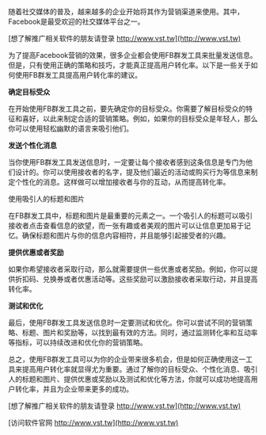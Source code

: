 随着社交媒体的普及，越来越多的企业开始将其作为营销渠道来使用。其中，Facebook是最受欢迎的社交媒体平台之一。

[想了解推广相关软件的朋友请登录 http://www.vst.tw](http://www.vst.tw)

为了提高Facebook营销的效果，很多企业都会使用FB群发工具来批量发送信息。但是，只有使用正确的策略和技巧，才能真正提高用户转化率。以下是一些关于如何使用FB群发工具提高用户转化率的建议。

**确定目标受众**

在开始使用FB群发工具之前，要先确定你的目标受众。你需要了解目标受众的特征和喜好，以此来制定合适的营销策略。例如，如果你的目标受众是年轻人，那么你可以使用轻松幽默的语言来吸引他们。

**发送个性化消息**

当你使用FB群发工具发送信息时，一定要让每个接收者感到这条信息是专门为他们设计的。你可以使用接收者的名字，提及他们最近的活动或购买行为等信息来制定个性化的消息。这样做可以增加接收者与你的互动，从而提高转化率。

使用吸引人的标题和图片

在FB群发工具中，标题和图片是最重要的元素之一。一个吸引人的标题可以吸引接收者点击查看信息的欲望，而一张有趣或者美观的图片可以让信息更加易于记忆。确保标题和图片与你的信息内容相符，并且能够引起接受者的兴趣。

**提供优惠或者奖励**

如果你希望接收者采取行动，那么就需要提供一些优惠或者奖励。例如，你可以提供折扣码、兑换券或者优惠活动等。这些奖励可以激励接收者采取行动，并且提高转化率。

**测试和优化**

最后，使用FB群发工具发送信息时一定要测试和优化。你可以尝试不同的营销策略、标题、图片和奖励等，以找到最有效的方法。同时，通过监测转化率和互动率等指标，可以持续改进和优化你的营销策略。

总之，使用FB群发工具可以为你的企业带来很多机会，但是如何正确使用这一工具来提高用户转化率就显得尤为重要。通过了解你的目标受众、个性化消息、吸引人的标题和图片、提供优惠或奖励以及测试和优化等方法，你就可以成功地提高用户转化率，并且为企业带来更多的成功。

[想了解推广相关软件的朋友请登录 http://www.vst.tw](http://www.vst.tw)


[访问软件官网 http://www.vst.tw](http://www.vst.tw)
